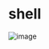 # shell

![image](https://github.com/deepaksharma2007/shell/assets/64480480/c643d4c2-cf15-4fb8-ad85-c4afca653bb2)

